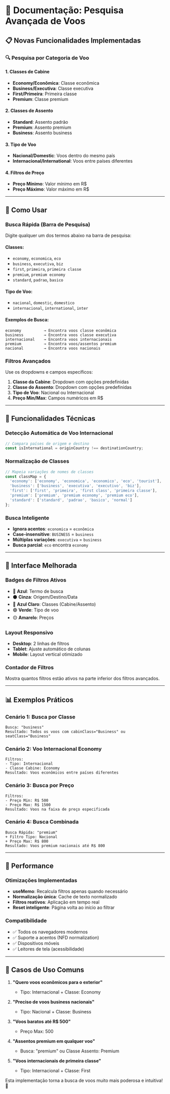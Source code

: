 # 🛫 Documentação: Pesquisa Avançada de Voos

## 📋 Novas Funcionalidades Implementadas

### 🔍 **Pesquisa por Categoria de Voo**

#### 1. **Classes de Cabine**
- **Economy/Econômica**: Classe econômica
- **Business/Executiva**: Classe executiva 
- **First/Primeira**: Primeira classe
- **Premium**: Classe premium

#### 2. **Classes de Assento**
- **Standard**: Assento padrão
- **Premium**: Assento premium
- **Business**: Assento business

#### 3. **Tipo de Voo**
- **Nacional/Domestic**: Voos dentro do mesmo país
- **Internacional/International**: Voos entre países diferentes

#### 4. **Filtros de Preço**
- **Preço Mínimo**: Valor mínimo em R$
- **Preço Máximo**: Valor máximo em R$

---

## 🎯 **Como Usar**

### **Busca Rápida (Barra de Pesquisa)**
Digite qualquer um dos termos abaixo na barra de pesquisa:

#### Classes:
- `economy`, `economica`, `eco`
- `business`, `executiva`, `biz`
- `first`, `primeira`, `primeira classe`
- `premium`, `premium economy`
- `standard`, `padrao`, `basico`

#### Tipo de Voo:
- `nacional`, `domestic`, `domestico`
- `internacional`, `international`, `inter`

#### Exemplos de Busca:
```
economy          → Encontra voos classe econômica
business         → Encontra voos classe executiva  
internacional    → Encontra voos internacionais
premium          → Encontra voos/assentos premium
nacional         → Encontra voos nacionais
```

### **Filtros Avançados**
Use os dropdowns e campos específicos:

1. **Classe da Cabine**: Dropdown com opções predefinidas
2. **Classe do Assento**: Dropdown com opções predefinidas  
3. **Tipo de Voo**: Nacional ou Internacional
4. **Preço Min/Max**: Campos numéricos em R$

---

## 🔧 **Funcionalidades Técnicas**

### **Detecção Automática de Voo Internacional**
```typescript
// Compara países de origem e destino
const isInternational = originCountry !== destinationCountry;
```

### **Normalização de Classes**
```typescript
// Mapeia variações de nomes de classes
const classMap = {
  'economy': ['economy', 'economica', 'economico', 'eco', 'tourist'],
  'business': ['business', 'executiva', 'executivo', 'biz'],
  'first': ['first', 'primeira', 'first class', 'primeira classe'],
  'premium': ['premium', 'premium economy', 'premium eco'],
  'standard': ['standard', 'padrao', 'basico', 'normal']
};
```

### **Busca Inteligente**
- **Ignora acentos**: `economica` = `econômica`
- **Case-insensitive**: `BUSINESS` = `business`
- **Múltiplas variações**: `executiva` = `business`
- **Busca parcial**: `eco` encontra `economy`

---

## 🎨 **Interface Melhorada**

### **Badges de Filtros Ativos**
- 🔵 **Azul**: Termo de busca
- ⚫ **Cinza**: Origem/Destino/Data
- 🔵 **Azul Claro**: Classes (Cabine/Assento)
- 🟢 **Verde**: Tipo de voo
- 🟡 **Amarelo**: Preços

### **Layout Responsivo**
- **Desktop**: 2 linhas de filtros
- **Tablet**: Ajuste automático de colunas
- **Mobile**: Layout vertical otimizado

### **Contador de Filtros**
Mostra quantos filtros estão ativos na parte inferior dos filtros avançados.

---

## 📊 **Exemplos Práticos**

### **Cenário 1: Busca por Classe**
```
Busca: "business"
Resultado: Todos os voos com cabinClass="Business" ou seatClass="Business"
```

### **Cenário 2: Voo Internacional Economy**
```
Filtros:
- Tipo: Internacional
- Classe Cabine: Economy
Resultado: Voos econômicos entre países diferentes
```

### **Cenário 3: Busca por Preço**
```
Filtros:
- Preço Min: R$ 500
- Preço Max: R$ 1500
Resultado: Voos na faixa de preço especificada
```

### **Cenário 4: Busca Combinada**
```
Busca Rápida: "premium"
+ Filtro Tipo: Nacional
+ Preço Max: R$ 800
Resultado: Voos premium nacionais até R$ 800
```

---

## 🚀 **Performance**

### **Otimizações Implementadas**
- **useMemo**: Recalcula filtros apenas quando necessário
- **Normalização única**: Cache de texto normalizado
- **Filtros reativos**: Aplicação em tempo real
- **Reset inteligente**: Página volta ao início ao filtrar

### **Compatibilidade**
- ✅ Todos os navegadores modernos
- ✅ Suporte a acentos (NFD normalization)
- ✅ Dispositivos móveis
- ✅ Leitores de tela (acessibilidade)

---

## 🎯 **Casos de Uso Comuns**

1. **"Quero voos econômicos para o exterior"**
   - Tipo: Internacional + Classe: Economy

2. **"Preciso de voos business nacionais"**
   - Tipo: Nacional + Classe: Business

3. **"Voos baratos até R$ 500"**
   - Preço Max: 500

4. **"Assentos premium em qualquer voo"**
   - Busca: "premium" ou Classe Assento: Premium

5. **"Voos internacionais de primeira classe"**
   - Tipo: Internacional + Classe: First

Esta implementação torna a busca de voos muito mais poderosa e intuitiva! 🎉
